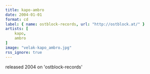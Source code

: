 ```yaml
---
title: kapo-ambro
date: 2004-01-01
format: cd
label: { name: ostblock-records, url: "http://ostblock.at/" }
artists: [
    kapo,
    ambro
]
image: "velak-kapo_ambro.jpg"
rss_ignore: true
---
```

released 2004 on 'ostblock-records'

